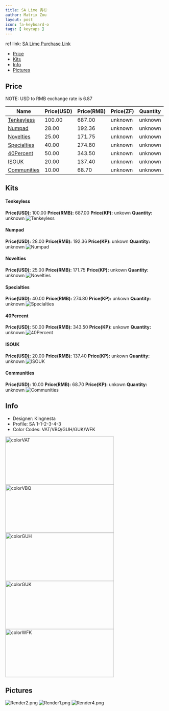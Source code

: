 ```yaml
---
title: SA Lime 青柠
author: Matrix Zou
layout: post
icon: fa-keyboard-o
tags: [ keycaps ]
---
```


ref link: [SA Lime Purchase Link](https://pimpmykeyboard.com/sa-lime-keyset/)

* [Price](#price)
* [Kits](#kits)
* [Info](#info)
* [Pictures](#pictures)

## Price

NOTE: USD to RMB exchange rate is 6.87

| Name          | Price(USD)    | Price(RMB)  | Price(ZF)  | Quantity |
| ------------- | ------------- | ----------- | ---------- | -------- |
|[Tenkeyless](#tenkeyless)|100.00|687.00|unknown|unknown|
|[Numpad](#numpad)|28.00|192.36|unknown|unknown|
|[Novelties](#novelties)|25.00|171.75|unknown|unknown|
|[Specialties](#specialties)|40.00|274.80|unknown|unknown|
|[40Percent](#40percent)|50.00|343.50|unknown|unknown|
|[ISOUK](#isouk)|20.00|137.40|unknown|unknown|
|[Communities](#communities)|10.00|68.70|unknown|unknown|

## Kits
#### Tenkeyless
**Price(USD):** 100.00	**Price(RMB):** 687.00	**Price(KP):** unkown	**Quantity:** unknown
<img src="{{ 'assets/images/lime/kits_pics/tenkeyless.jpg' | relative_url }}" alt="Tenkeyless" class="image featured">

#### Numpad
**Price(USD):** 28.00	**Price(RMB):** 192.36	**Price(KP):** unkown	**Quantity:** unknown
<img src="{{ 'assets/images/lime/kits_pics/numpad.jpg' | relative_url }}" alt="Numpad" class="image featured">

#### Novelties
**Price(USD):** 25.00	**Price(RMB):** 171.75	**Price(KP):** unkown	**Quantity:** unknown
<img src="{{ 'assets/images/lime/kits_pics/novelties.jpg' | relative_url }}" alt="Novelties" class="image featured">

#### Specialties
**Price(USD):** 40.00	**Price(RMB):** 274.80	**Price(KP):** unkown	**Quantity:** unknown
<img src="{{ 'assets/images/lime/kits_pics/specialties.jpg' | relative_url }}" alt="Specialties" class="image featured">

#### 40Percent
**Price(USD):** 50.00	**Price(RMB):** 343.50	**Price(KP):** unkown	**Quantity:** unknown
<img src="{{ 'assets/images/lime/kits_pics/40percent.jpg' | relative_url }}" alt="40Percent" class="image featured">

#### ISOUK
**Price(USD):** 20.00	**Price(RMB):** 137.40	**Price(KP):** unkown	**Quantity:** unknown
<img src="{{ 'assets/images/lime/kits_pics/isouk.jpg' | relative_url }}" alt="ISOUK" class="image featured">

#### Communities
**Price(USD):** 10.00	**Price(RMB):** 68.70	**Price(KP):** unkown	**Quantity:** unknown
<img src="{{ 'assets/images/lime/kits_pics/communities.jpg' | relative_url }}" alt="Communities" class="image featured">

## Info
* Designer: Kingnesta
* Profile: SA 1-1-2-3-4-3
* Color Codes: VAT/VBQ/GUH/GUK/WFK
<img src="{{ 'assets/images/SP_ColorCodes/abs/SP_Abs_ColorCodes_VAT.png' | relative_url }}" alt="colorVAT" height="150" width="340">
<img src="{{ 'assets/images/SP_ColorCodes/abs/SP_Abs_ColorCodes_VBQ.png' | relative_url }}" alt="colorVBQ" height="150" width="340">
<img src="{{ 'assets/images/SP_ColorCodes/abs/SP_Abs_ColorCodes_GUH.png' | relative_url }}" alt="colorGUH" height="150" width="340">
<img src="{{ 'assets/images/SP_ColorCodes/abs/SP_Abs_ColorCodes_GUK.png' | relative_url }}" alt="colorGUK" height="150" width="340">
<img src="{{ 'assets/images/SP_ColorCodes/abs/SP_Abs_ColorCodes_WFK.png' | relative_url }}" alt="colorWFK" height="150" width="340">

## Pictures
<img src="{{ 'assets/images/lime/rendering_pics/Render2.png' | relative_url }}" alt="Render2.png" class="image featured">
<img src="{{ 'assets/images/lime/rendering_pics/Render1.png' | relative_url }}" alt="Render1.png" class="image featured">
<img src="{{ 'assets/images/lime/rendering_pics/Render4.png' | relative_url }}" alt="Render4.png" class="image featured">
